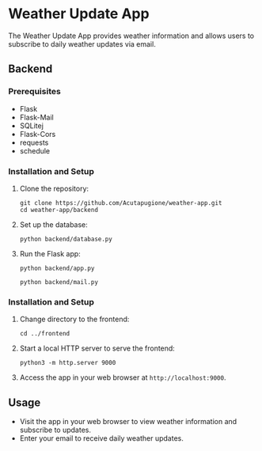 # Weather Update App

The Weather Update App provides weather information and allows users to subscribe to daily weather updates via email.

## Backend

### Prerequisites

- Flask
- Flask-Mail
- SQLitej
- Flask-Cors
- requests
- schedule


### Installation and Setup

1. Clone the repository:

    ```
    git clone https://github.com/Acutapugione/weather-app.git
    cd weather-app/backend
    ```

2. Set up the database:

    ```
    python backend/database.py
    ```

4. Run the Flask app:

    ```
    python backend/app.py
    ```
    ```
    python backend/mail.py
    ```

### Installation and Setup

1. Change directory to the frontend:

    ```
    cd ../frontend
    ```

2. Start a local HTTP server to serve the frontend:

    ```
    python3 -m http.server 9000
    ```

3. Access the app in your web browser at `http://localhost:9000`.

## Usage

- Visit the app in your web browser to view weather information and subscribe to updates.
- Enter your email to receive daily weather updates.
